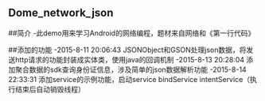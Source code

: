 ## Dome_network_json

##简介
-此demo用来学习Android的网络编程，题材来自网络和《第一行代码》

##添加的功能
-2015-8-11 20:06:43  JSONObject和GSON处理json数据，将发送http请求的功能封装成实体类，使用java的回调机制
-2015-8-13 20:28:04  添加聚合数据的sdk查询身份证信息，涉及简单的json数据解析功能
-2015-8-14 22:33:31 添加service的示例功能，启动service  bindService  intentService（执行结束后自动销毁线程）

